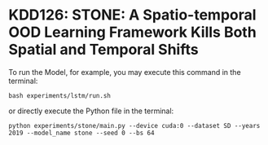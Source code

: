 # KDD126: STONE: A Spatio-temporal OOD Learning Framework Kills Both Spatial and Temporal Shifts
To run the Model, for example, you may execute this command in the terminal:
```
bash experiments/lstm/run.sh
```
or directly execute the Python file in the terminal:
```
python experiments/stone/main.py --device cuda:0 --dataset SD --years 2019 --model_name stone --seed 0 --bs 64
```
